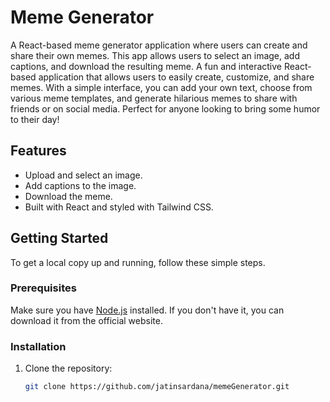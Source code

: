 # Meme Generator

A React-based meme generator application where users can create and share their own memes. This app allows users to select an image, add captions, and download the resulting meme.
A fun and interactive React-based application that allows users to easily create, customize, and share memes. With a simple interface, you can add your own text, choose from various meme templates, and generate hilarious memes to share with friends or on social media. Perfect for anyone looking to bring some humor to their day!

## Features

- Upload and select an image.
- Add captions to the image.
- Download the meme.
- Built with React and styled with Tailwind CSS.

## Getting Started

To get a local copy up and running, follow these simple steps.

### Prerequisites

Make sure you have [Node.js](https://nodejs.org/) installed. If you don't have it, you can download it from the official website.

### Installation

1. Clone the repository:

   ```bash
   git clone https://github.com/jatinsardana/memeGenerator.git
